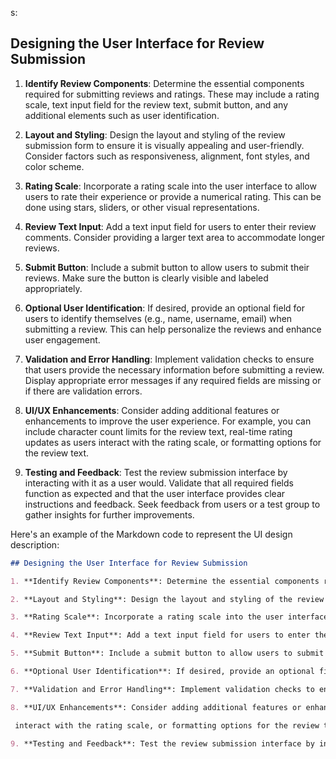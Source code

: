 s:

## Designing the User Interface for Review Submission

1. **Identify Review Components**: Determine the essential components required for submitting reviews and ratings. These may include a rating scale, text input field for the review text, submit button, and any additional elements such as user identification.

2. **Layout and Styling**: Design the layout and styling of the review submission form to ensure it is visually appealing and user-friendly. Consider factors such as responsiveness, alignment, font styles, and color scheme.

3. **Rating Scale**: Incorporate a rating scale into the user interface to allow users to rate their experience or provide a numerical rating. This can be done using stars, sliders, or other visual representations. 

4. **Review Text Input**: Add a text input field for users to enter their review comments. Consider providing a larger text area to accommodate longer reviews. 

5. **Submit Button**: Include a submit button to allow users to submit their reviews. Make sure the button is clearly visible and labeled appropriately.

6. **Optional User Identification**: If desired, provide an optional field for users to identify themselves (e.g., name, username, email) when submitting a review. This can help personalize the reviews and enhance user engagement.

7. **Validation and Error Handling**: Implement validation checks to ensure that users provide the necessary information before submitting a review. Display appropriate error messages if any required fields are missing or if there are validation errors.

8. **UI/UX Enhancements**: Consider adding additional features or enhancements to improve the user experience. For example, you can include character count limits for the review text, real-time rating updates as users interact with the rating scale, or formatting options for the review text.

9. **Testing and Feedback**: Test the review submission interface by interacting with it as a user would. Validate that all required fields function as expected and that the user interface provides clear instructions and feedback. Seek feedback from users or a test group to gather insights for further improvements.

Here's an example of the Markdown code to represent the UI design description:

```markdown
## Designing the User Interface for Review Submission

1. **Identify Review Components**: Determine the essential components required for submitting reviews and ratings. These may include a rating scale, text input field for the review text, submit button, and any additional elements such as user identification.

2. **Layout and Styling**: Design the layout and styling of the review submission form to ensure it is visually appealing and user-friendly. Consider factors such as responsiveness, alignment, font styles, and color scheme.

3. **Rating Scale**: Incorporate a rating scale into the user interface to allow users to rate their experience or provide a numerical rating. This can be done using stars, sliders, or other visual representations.

4. **Review Text Input**: Add a text input field for users to enter their review comments. Consider providing a larger text area to accommodate longer reviews.

5. **Submit Button**: Include a submit button to allow users to submit their reviews. Make sure the button is clearly visible and labeled appropriately.

6. **Optional User Identification**: If desired, provide an optional field for users to identify themselves (e.g., name, username, email) when submitting a review. This can help personalize the reviews and enhance user engagement.

7. **Validation and Error Handling**: Implement validation checks to ensure that users provide the necessary information before submitting a review. Display appropriate error messages if any required fields are missing or if there are validation errors.

8. **UI/UX Enhancements**: Consider adding additional features or enhancements to improve the user experience. For example, you can include character count limits for the review text, real-time rating updates as users

 interact with the rating scale, or formatting options for the review text.

9. **Testing and Feedback**: Test the review submission interface by interacting with it as a user would. Validate that all required fields function as expected and that the user interface provides clear instructions and feedback. Seek feedback from users or a test group to gather insights for further improvements.
```


